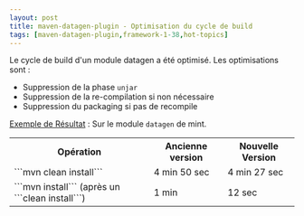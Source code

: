 ```yaml
---
layout: post
title: maven-datagen-plugin - Optimisation du cycle de build
tags: [maven-datagen-plugin,framework-1-38,hot-topics]
---
```

Le cycle de build d'un module datagen a été optimisé. Les optimisations sont : 
* Suppression de la phase ```unjar```
* Suppression de la re-compilation si non nécessaire
* Suppression du packaging si pas de recompile

<u>Exemple de Résultat</u> : Sur le module ```datagen``` de mint.

<table>
<tr>
<th>Opération</th><th>Ancienne version</th><th>Nouvelle Version</th></tr>
<tr>
<td> ```mvn clean install``` </td>
<td> 4 min 50 sec </td>
<td> 4 min 27 sec </td>
</tr>
<tr>
<td> ```mvn install``` (après un ```clean install```) </td>
<td> 1 min </td>
<td> 12 sec </td>
</tr>
</table>
